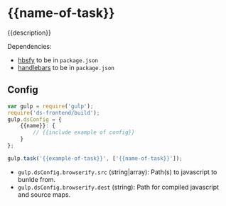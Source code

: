 # {{name-of-task}}

{{description}}

Dependencies:

- [hbsfy](https://www.npmjs.org/package/hbsfy) to be in `package.json`
- [handlebars](https://www.npmjs.org/package/handlebars) to be in `package.json`

## Config

```js
var gulp = require('gulp');
require('ds-frontend/build');
gulp.dsConfig = {
    {{name}}: {
        // {{include example of config}}
    }
};

gulp.task('{{example-of-task}}', ['{{name-of-task}}']);
```

- `gulp.dsConfig.browserify.src` (string|array): Path(s) to javascript to bunlde from.
- `gulp.dsConfig.browserify.dest` (string): Path for compiled javascript and source maps.

